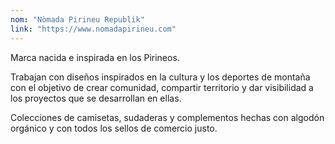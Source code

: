 ```yaml
---
nom: "Nòmada Pirineu Republik"
link: "https://www.nomadapirineu.com"
---
```


Marca nacida e inspirada en los Pirineos.

Trabajan con diseños inspirados en la cultura y los deportes de montaña con el objetivo de crear comunidad, compartir territorio y dar visibilidad a los proyectos que se desarrollan en ellas.

Colecciones de camisetas, sudaderas y complementos hechas con algodón orgánico y con todos los sellos de comercio justo.
